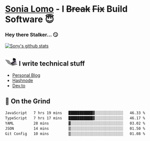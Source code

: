 # [Sonia Lomo](https://sonylomo.github.io/) - I ~~Break~~ ~~Fix~~ Build Software 😇
### Hey there Stalker... 😏 

<a href="https://github.com/sonylomo/github-readme-stats">
  <img align="center" src="https://media.giphy.com/media/lU05nFSW6Y2A/giphy.gif" alt="Sony's github stats" />
</a>

## <img src="assets/devcat.gif" width="40"> I write technical stuff
- [Personal Blog](https://www.sonylomo.dev/blog)
- [Hashnode](https://sonylomo.hashnode.dev/)
- [Dev.to](https://dev.to/sonylomo)

## 🤡 On the Grind
<!--START_SECTION:waka-->

```txt
JavaScript   7 hrs 19 mins   ███████████▓░░░░░░░░░░░░░   46.33 %
TypeScript   7 hrs 17 mins   ███████████▓░░░░░░░░░░░░░   46.17 %
YAML         28 mins         ▓░░░░░░░░░░░░░░░░░░░░░░░░   03.02 %
JSON         14 mins         ▒░░░░░░░░░░░░░░░░░░░░░░░░   01.50 %
Git Config   10 mins         ▒░░░░░░░░░░░░░░░░░░░░░░░░   01.08 %
```

<!--END_SECTION:waka-->
